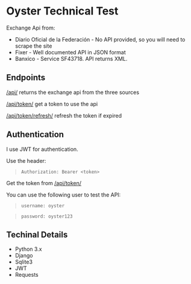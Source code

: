 # Oyster Technical Test

Exchange Api from:

- Diario Oficial de la Federación - No API provided, so you will need to scrape the site
- Fixer - Well documented API in JSON format
- Banxico - Service SF43718. API returns XML.

## Endpoints

[/api/](/api/) returns the exchange api from the three sources

[/api/token/](/api/token/) get a token to use the api

[/api/token/refresh/](/api/refresh/) refresh the token if expired


## Authentication

I use JWT for authentication.

Use the header:

> `Authorization: Bearer <token>`

Get the token from [/api/token/](/api/token/) 

You can use the following user to test the API:

> `username: oyster`

> `password: oyster123`

## Techinal Details

- Python 3.x
- Django
- Sqlite3
- JWT
- Requests

